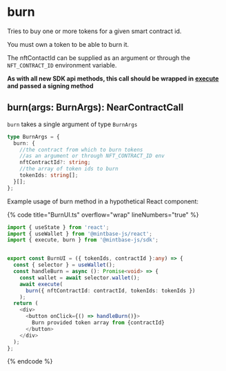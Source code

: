 # burn

Tries to buy one or more tokens for a given smart contract id.

You must own a token to be able to burn it.

The nftContactId can be supplied as an argument or through the `NFT_CONTRACT_ID` environment variable.

**As with all new SDK api methods, this call should be wrapped in** [**execute**](../../../../mintbase-sdk-ref/packages/sdk/src/#execute) **and passed a signing method**

## burn(args: BurnArgs): NearContractCall

`burn` takes a single argument of type `BurnArgs`

```typescript
type BurnArgs = {
  burn: {
    //the contract from which to burn tokens
    //as an argument or through NFT_CONTRACT_ID env
    nftContractId?: string;
    //the array of token ids to burn
    tokenIds: string[];
  }[];
};
```

Example usage of burn method in a hypothetical React component:

{% code title="BurnUI.ts" overflow="wrap" lineNumbers="true" %}
```typescript
import { useState } from 'react';
import { useWallet } from '@mintbase-js/react';
import { execute, burn } from '@mintbase-js/sdk';


export const BurnUI = ({ tokenIds, contractId }:any) => {
  const { selector } = useWallet();
  const handleBurn = async (): Promise<void> => {
    const wallet = await selector.wallet();
    await execute(
      burn({ nftContractId: contractId, tokenIds: tokenIds })
    );
  return (
    <div>
      <button onClick={() => handleBurn()}>
        Burn provided token array from {contractId}
      </button>
    </div>
  );
};
```
{% endcode %}
